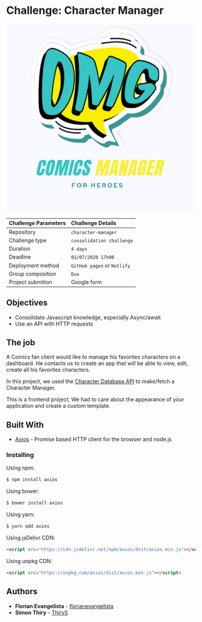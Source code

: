 # Challenge: Character Manager

![logo](./assets/images/favicon/favicon.png)

|Challenge Parameters  |Challenge Details              |
|:---------------------|:------------------------------|
|Repository            |`character-manager`            |
|Challenge type        |`consolidation challenge`           |
|Duration              |`4 days`                       |
|Deadline              |`01/07/2020 17h00`             |
|Deployment method     |`GitHub pages` or `Netlify`                 |
|Group composition     |`Duo`                          |
|Project submition     |Google form|

 

## Objectives 

- Consolidate Javascript knowledge, especially Async/await
- Use an API with HTTP requests

## The job

A Comics fan client would like to manage his favorites characters on a dashboard. He contacts us to create an app that will be able to view, edit, create all his favorites characters. 

In this project, we used the [Character Database API](https://character-database.becode.xyz/) to make/fetch a Character Manager.  
  
This is a frontend project, We had to care about the appearance of your application and create a custom template.

## Built With

* [Axios](https://github.com/axios/axios) - Promise based HTTP client for the browser and node.js

### Installing

Using npm:

```bash
$ npm install axios
```

Using bower:

```bash
$ bower install axios
```

Using yarn:

```bash
$ yarn add axios
```

Using jsDelivr CDN:

```html
<script src="https://cdn.jsdelivr.net/npm/axios/dist/axios.min.js"></script>
```

Using unpkg CDN:

```html
<script src="https://unpkg.com/axios/dist/axios.min.js"></script>
```

## Authors

* **Florian Evangelista** - [florianevangelista](https://github.com/florianevangelista)
* **Simon Thiry** - [ThiryS](https://github.com/ThiryS)